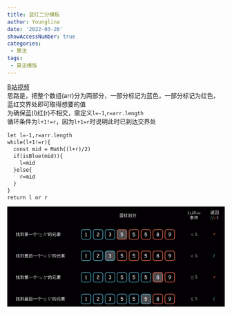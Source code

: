 ```yaml
---
title: 蓝红二分模板
author: Younglina
date: '2022-03-26'
showAccessNumber: true
categories:
 - 算法
tags:
 - 算法模版
--- 
```

[B站视频](https://www.bilibili.com/video/BV1d54y1q7k7)  
思路是，把整个数组(arr)分为两部分，一部分标记为蓝色，一部分标记为红色，蓝红交界处即可取得想要的值  
为确保蓝(l)红(r)不相交，需定义`l=-1`,`r=arr.length`  
循环条件为`l+1!=r`，因为`l+1=r`时说明此时已到达交界处  
```
let l=-1,r=arr.length
while(l+1!=r){
  const mid = Math((l+r)/2)
  if(isBlue(mid)){
    l=mid
  }else{
    r=mid
  }
}
return l or r
```
![](https://raw.githubusercontent.com/Younglina/images/master/redblue.png)